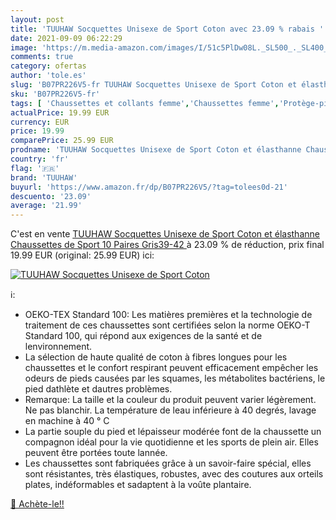 ```yaml
---
layout: post
title: 'TUUHAW Socquettes Unisexe de Sport Coton avec 23.09 % rabais '
date: 2021-09-09 06:22:29
image: 'https://m.media-amazon.com/images/I/51c5PlDw08L._SL500_._SL400_.jpg'
comments: true
category: ofertas
author: 'tole.es'
slug: 'B07PR226V5-fr TUUHAW Socquettes Unisexe de Sport Coton et élasthanne...'
sku: 'B07PR226V5-fr'
tags: [ 'Chaussettes et collants femme','Chaussettes femme','Protège-pieds et socquettes femme','Vêtements','Vêtements femme','tuuhaw', ]
actualPrice: 19.99 EUR
currency: EUR
price: 19.99
comparePrice: 25.99 EUR
prodname: 'TUUHAW Socquettes Unisexe de Sport Coton et élasthanne Chaussettes de Sport 10 Paires Gris39-42 '
country: 'fr'
flag: '🇫🇷'
brand: 'TUUHAW'
buyurl: 'https://www.amazon.fr/dp/B07PR226V5/?tag=tolees0d-21'
descuento: '23.09'
average: '21.99'
---
```


C'est en vente [TUUHAW Socquettes Unisexe de Sport Coton et élasthanne Chaussettes de Sport 10 Paires Gris39-42 ](https://www.amazon.fr/dp/B07PR226V5/?tag=tolees0d-21)  à  23.09 % de réduction, prix final  19.99 EUR (original: 25.99 EUR) ici:

[![TUUHAW Socquettes Unisexe de Sport Coton](https://m.media-amazon.com/images/I/51c5PlDw08L._SL500_._SL400_.jpg)](https://www.amazon.fr/dp/B07PR226V5/?tag=tolees0d-21)

ℹ️:

- OEKO-TEX Standard 100: Les matières premières et la technologie de traitement de ces chaussettes sont certifiées selon la norme OEKO-T Standard 100, qui répond aux exigences de la santé et de lenvironnement.
- La sélection de haute qualité de coton à fibres longues pour les chaussettes et le confort respirant peuvent efficacement empêcher les odeurs de pieds causées par les squames, les métabolites bactériens, le pied dathlète et dautres problèmes.
- Remarque: La taille et la couleur du produit peuvent varier légèrement. Ne pas blanchir. La température de leau inférieure à 40 degrés, lavage en machine à 40 ° C
- La partie souple du pied et lépaisseur modérée font de la chaussette un compagnon idéal pour la vie quotidienne et les sports de plein air. Elles peuvent être portées toute lannée.
- Les chaussettes sont fabriquées grâce à un savoir-faire spécial, elles sont résistantes, très élastiques, robustes, avec des coutures aux orteils plates, indéformables et sadaptent à la voûte plantaire.

[🛒 Achète-le!!](https://www.amazon.fr/dp/B07PR226V5/?tag=tolees0d-21)
